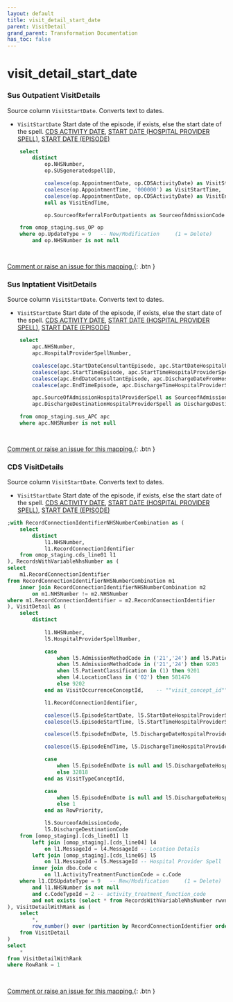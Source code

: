 ```yaml
---
layout: default
title: visit_detail_start_date
parent: VisitDetail
grand_parent: Transformation Documentation
has_toc: false
---
```

# visit_detail_start_date
### Sus Outpatient VisitDetails
Source column  `VisitStartDate`.
Converts text to dates.

* `VisitStartDate` Start date of the episode, if exists, else the start date of the spell. [CDS ACTIVITY DATE](https://www.datadictionary.nhs.uk/data_elements/cds_activity_date.html), [START DATE (HOSPITAL PROVIDER SPELL)](https://www.datadictionary.nhs.uk/data_elements/start_date__hospital_provider_spell_.html), [START DATE (EPISODE)](https://www.datadictionary.nhs.uk/data_elements/start_date__episode_.html)

```sql
	select  
		distinct
			op.NHSNumber,
			op.SUSgeneratedspellID,

			coalesce(op.AppointmentDate, op.CDSActivityDate) as VisitStartDate,  -- visit_start_date
			coalesce(op.AppointmentTime, '000000') as VisitStartTime,  -- visit_start_time
			coalesce(op.AppointmentDate, op.CDSActivityDate) as VisitEndDate,
			null as VisitEndTime,

			op.SourceofReferralForOutpatients as SourceofAdmissionCode

	from omop_staging.sus_OP op
	where op.UpdateType = 9   -- New/Modification     (1 = Delete)
		and op.NHSNumber is not null

	
```


[Comment or raise an issue for this mapping.](https://github.com/answerdigital/oxford-omop-data-mapper/issues/new?title=OMOP%20VisitDetail%20table%20visit_detail_start_date%20field%20Sus%20Outpatient%20VisitDetails%20mapping){: .btn }
### Sus Inptatient VisitDetails
Source column  `VisitStartDate`.
Converts text to dates.

* `VisitStartDate` Start date of the episode, if exists, else the start date of the spell. [CDS ACTIVITY DATE](https://www.datadictionary.nhs.uk/data_elements/cds_activity_date.html), [START DATE (HOSPITAL PROVIDER SPELL)](https://www.datadictionary.nhs.uk/data_elements/start_date__hospital_provider_spell_.html), [START DATE (EPISODE)](https://www.datadictionary.nhs.uk/data_elements/start_date__episode_.html)

```sql
	select
		apc.NHSNumber,
		apc.HospitalProviderSpellNumber,

		coalesce(apc.StartDateConsultantEpisode, apc.StartDateHospitalProviderSpell, apc.CDSActivityDate) as VisitStartDate,
		coalesce(apc.StartTimeEpisode, apc.StartTimeHospitalProviderSpell, '000000') as VisitStartTime,
		coalesce(apc.EndDateConsultantEpisode, apc.DischargeDateFromHospitalProviderSpell, apc.CDSActivityDate) as VisitEndDate,
		coalesce(apc.EndTimeEpisode, apc.DischargeTimeHospitalProviderSpell, '000000') as VisitEndTime,

		apc.SourceOfAdmissionHospitalProviderSpell as SourceofAdmissionCode,
		apc.DischargeDestinationHospitalProviderSpell as DischargeDestinationCode

	from omop_staging.sus_APC apc
	where apc.NHSNumber is not null

	
```


[Comment or raise an issue for this mapping.](https://github.com/answerdigital/oxford-omop-data-mapper/issues/new?title=OMOP%20VisitDetail%20table%20visit_detail_start_date%20field%20Sus%20Inptatient%20VisitDetails%20mapping){: .btn }
### CDS VisitDetails
Source column  `VisitStartDate`.
Converts text to dates.

* `VisitStartDate` Start date of the episode, if exists, else the start date of the spell. [CDS ACTIVITY DATE](https://www.datadictionary.nhs.uk/data_elements/cds_activity_date.html), [START DATE (HOSPITAL PROVIDER SPELL)](https://www.datadictionary.nhs.uk/data_elements/start_date__hospital_provider_spell_.html), [START DATE (EPISODE)](https://www.datadictionary.nhs.uk/data_elements/start_date__episode_.html)

```sql
;with RecordConnectionIdentifierNHSNumberCombination as (
	select
		distinct 
			l1.NHSNumber,
			l1.RecordConnectionIdentifier
	from omop_staging.cds_line01 l1
), RecordsWithVariableNhsNumber as (
select
	m1.RecordConnectionIdentifier
from RecordConnectionIdentifierNHSNumberCombination m1
	inner join RecordConnectionIdentifierNHSNumberCombination m2
		on m1.NHSNumber != m2.NHSNumber
where m1.RecordConnectionIdentifier = m2.RecordConnectionIdentifier
), VisitDetail as (
	select  
		distinct
    
			l1.NHSNumber,
			l5.HospitalProviderSpellNumber,

			case 
				when l5.AdmissionMethodCode in ('21','24') and l5.PatientClassification = 1 then 262 
				when l5.AdmissionMethodCode in ('21','24') then 9203
				when l5.PatientClassification in (1) then 9201
				when l4.LocationClass in ('02') then 581476
				else 9202
			end as VisitOccurrenceConceptId,    -- ""visit_concept_id""

			l1.RecordConnectionIdentifier,

			coalesce(l5.EpisodeStartDate, l5.StartDateHospitalProviderSpell, l1.CDSActivityDate) as VisitStartDate,  -- visit_start_date
			coalesce(l5.EpisodeStartTime, l5.StartTimeHospitalProviderSpell, '000000') as VisitStartTime,  -- visit_start_time

			coalesce(l5.EpisodeEndDate, l5.DischargeDateHospitalProviderSpell, l1.CDSActivityDate) as VisitEndDate,

			coalesce(l5.EpisodeEndTime, l5.DischargeTimeHospitalProviderSpell, '000000') as VisitEndTime,

			case 
				when l5.EpisodeEndDate is null and l5.DischargeDateHospitalProviderSpell is null and l5.PatientClassification = 1 then 32220
				else 32818
			end as VisitTypeConceptId,

			case 
				when l5.EpisodeEndDate is null and l5.DischargeDateHospitalProviderSpell is null and l5.PatientClassification = 1 then 2
				else 1
			end as RowPriority,

			l5.SourceofAdmissionCode,
			l5.DischargeDestinationCode
	from [omop_staging].[cds_line01] l1
		left join [omop_staging].[cds_line04] l4 
			on l1.MessageId = l4.MessageId -- Location Details
		left join [omop_staging].[cds_line05] l5 
			on l1.MessageId = l5.MessageId -- Hospital Provider Spell
		inner join dbo.Code c 
			on l1.ActivityTreatmentFunctionCode = c.Code
	where l1.CDSUpdateType = 9   -- New/Modification     (1 = Delete)
		and l1.NHSNumber is not null
		and c.CodeTypeId = 2 -- activity_treatment_function_code
		and not exists (select * from RecordsWithVariableNhsNumber rwvnn where rwvnn.RecordConnectionIdentifier = l1.RecordConnectionIdentifier)
), VisitDetailWithRank as (
	select
		*,
		row_number() over (partition by RecordConnectionIdentifier order by RowPriority asc) as RowRank
	from VisitDetail
)
select
	*
from VisitDetailWithRank
where RowRank = 1
		
	
```


[Comment or raise an issue for this mapping.](https://github.com/answerdigital/oxford-omop-data-mapper/issues/new?title=OMOP%20VisitDetail%20table%20visit_detail_start_date%20field%20CDS%20VisitDetails%20mapping){: .btn }
